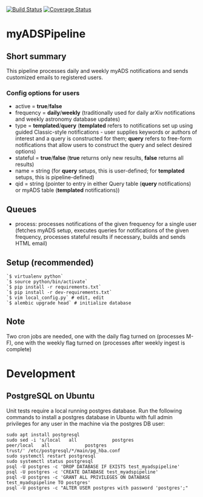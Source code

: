 [![Build Status](https://travis-ci.org/adsabs/myADSPipeline.svg)](https://travis-ci.org/adsabs/myADSPipeline)
[![Coverage Status](https://coveralls.io/repos/adsabs/myADSPipeline/badge.svg)](https://coveralls.io/r/adsabs/myADSPipeline)

# myADSPipeline

## Short summary

This pipeline processes daily and weekly myADS notifications and sends customized emails to registered users.

### Config options for users
* active = **true**/**false**
* frequency = **daily**/**weekly** (traditionally used for daily arXiv notifications and weekly astronomy database updates)
* type = **templated**/**query** (**templated** refers to notifications set up using guided Classic-style notifications -
user supplies keywords or authors of interest and a query is constructed for them; **query** refers to free-form
notifications that allow users to construct the query and select desired options)
* stateful = **true**/**false** (**true** returns only new results, **false** returns all results)
* name = string (for **query** setups, this is user-defined; for **templated** setups, this is pipeline-defined)
* qid = string (pointer to entry in either Query table (**query** notifications) or myADS table (**templated** notifications))

## Queues
* process: processes notifications of the given frequency for a single user (fetches myADS setup, executes queries for notifications
of the given frequency, processes stateful results if necessary, builds and sends HTML email)

## Setup (recommended)

    `$ virtualenv python`
    `$ source python/bin/activate`
    `$ pip install -r requirements.txt`
    `$ pip install -r dev-requirements.txt`
    `$ vim local_config.py` # edit, edit
    `$ alembic upgrade head` # initialize database

## Note
Two cron jobs are needed, one with the daily flag turned on (processes M-F), one with the weekly flag turned on (processes after weekly ingest is complete)


# Development
 
## PostgreSQL on Ubuntu

Unit tests require a local running postgres database. Run the following commands to install a postgres database in Ubuntu with full admin privileges for any user in the machine via the postgres DB user:

```
sudo apt install postgresql
sudo sed -i 's/local   all             postgres                                peer/local   all             postgres                                trust/' /etc/postgresql/*/main/pg_hba.conf
sudo systemctl restart postgresql
sudo systemctl status postgresql
psql -U postgres -c 'DROP DATABASE IF EXISTS test_myadspipeline'
psql -U postgres -c 'CREATE DATABASE test_myadspipeline'
psql -U postgres -c 'GRANT ALL PRIVILEGES ON DATABASE test_myadspipeline TO postgres'
psql -U postgres -c "ALTER USER postgres with password 'postgres';"
```
